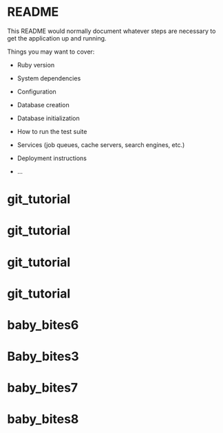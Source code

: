 # README

This README would normally document whatever steps are necessary to get the
application up and running.

Things you may want to cover:

* Ruby version

* System dependencies

* Configuration

* Database creation

* Database initialization

* How to run the test suite

* Services (job queues, cache servers, search engines, etc.)

* Deployment instructions

* ...
# git_tutorial
# git_tutorial
# git_tutorial
# git_tutorial
# baby_bites6
# Baby_bites3
# baby_bites7
# baby_bites8
